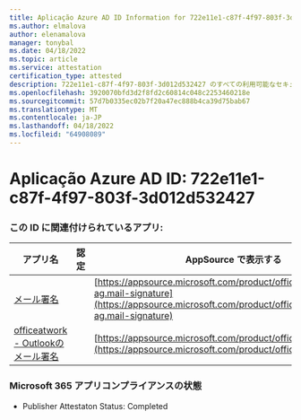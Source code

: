 ```yaml
---
title: Aplicação Azure AD ID Information for 722e11e1-c87f-4f97-803f-3d012d532427
ms.author: elmalova
author: elenamalova
manager: tonybal
ms.date: 04/18/2022
ms.topic: article
ms.service: attestation
certification_type: attested
description: 722e11e1-c87f-4f97-803f-3d012d532427 のすべての利用可能なセキュリティとコンプライアンス情報。
ms.openlocfilehash: 3920070bfd3d2f8fd2c60814c048c2253460218e
ms.sourcegitcommit: 57d7b0335ec02b7f20a47ec888b4ca39d75bab67
ms.translationtype: MT
ms.contentlocale: ja-JP
ms.lasthandoff: 04/18/2022
ms.locfileid: "64908089"
---
```

# <a name="azure-app-id-722e11e1-c87f-4f97-803f-3d012d532427"></a>Aplicação Azure AD ID: 722e11e1-c87f-4f97-803f-3d012d532427


### <a name="apps-associated-with-this-id"></a>この ID に関連付けられているアプリ:
| **アプリ名** | **認定** | **AppSource で表示する** |
|--------------|---------------|-----------------------|
| [メール署名](../forward/officeatwork-ag.mail-signature.md) |  | [https://appsource.microsoft.com/product/office/officeatwork-ag.mail-signature](https://appsource.microsoft.com/product/office/officeatwork-ag.mail-signature) |
| [officeatwork - Outlookのメール署名](../forward/WA200003062.md) |  | [https://appsource.microsoft.com/product/office/WA200003062](https://appsource.microsoft.com/product/office/WA200003062) |

### <a name="microsoft-365-app-compliance-status"></a>Microsoft 365 アプリコンプライアンスの状態
- Publisher Attestaton Status: Completed
